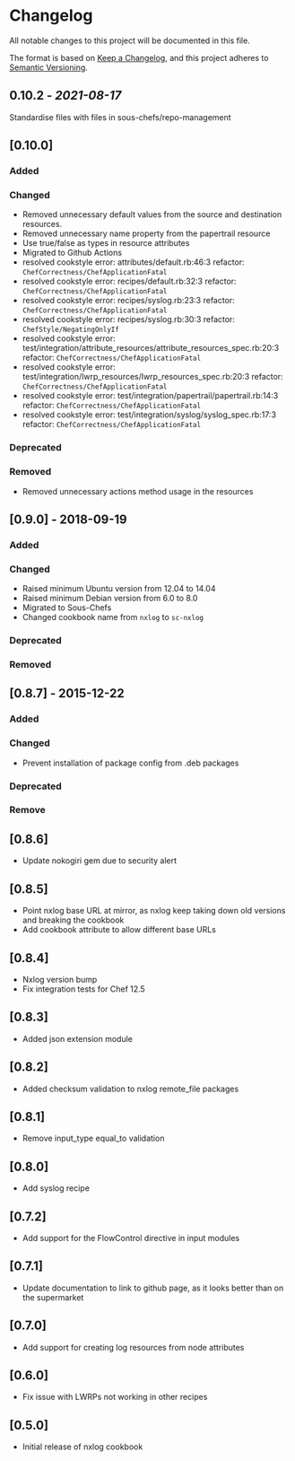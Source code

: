 # Changelog

All notable changes to this project will be documented in this file.

The format is based on [Keep a Changelog](https://keepachangelog.com/en/1.0.0/),
and this project adheres to [Semantic Versioning](https://semver.org/spec/v2.0.0.html).

## 0.10.2 - *2021-08-17*

Standardise files with files in sous-chefs/repo-management


## [0.10.0]

### Added

### Changed

- Removed unnecessary default values from the source and destination resources.
- Removed unnecessary name property from the papertrail resource
- Use true/false as types in resource attributes
- Migrated to Github Actions
- resolved cookstyle error: attributes/default.rb:46:3 refactor: `ChefCorrectness/ChefApplicationFatal`
- resolved cookstyle error: recipes/default.rb:32:3 refactor: `ChefCorrectness/ChefApplicationFatal`
- resolved cookstyle error: recipes/syslog.rb:23:3 refactor: `ChefCorrectness/ChefApplicationFatal`
- resolved cookstyle error: recipes/syslog.rb:30:3 refactor: `ChefStyle/NegatingOnlyIf`
- resolved cookstyle error: test/integration/attribute_resources/attribute_resources_spec.rb:20:3 refactor: `ChefCorrectness/ChefApplicationFatal`
- resolved cookstyle error: test/integration/lwrp_resources/lwrp_resources_spec.rb:20:3 refactor: `ChefCorrectness/ChefApplicationFatal`
- resolved cookstyle error: test/integration/papertrail/papertrail.rb:14:3 refactor: `ChefCorrectness/ChefApplicationFatal`
- resolved cookstyle error: test/integration/syslog/syslog_spec.rb:17:3 refactor: `ChefCorrectness/ChefApplicationFatal`

### Deprecated

### Removed

- Removed unnecessary actions method usage in the resources

## [0.9.0] - 2018-09-19

### Added

### Changed

- Raised minimum Ubuntu version from 12.04 to 14.04
- Raised minimum Debian version from 6.0 to 8.0
- Migrated to Sous-Chefs
- Changed cookbook name from `nxlog` to `sc-nxlog`

### Deprecated

### Removed

## [0.8.7] - 2015-12-22

### Added

### Changed

- Prevent installation of package config from .deb packages

### Deprecated

### Remove

## [0.8.6]

- Update nokogiri gem due to security alert

## [0.8.5]

- Point nxlog base URL at mirror, as nxlog keep taking down old versions and breaking the cookbook
- Add cookbook attribute to allow different base URLs

## [0.8.4]

- Nxlog version bump
- Fix integration tests for Chef 12.5

## [0.8.3]

- Added json extension module

## [0.8.2]

- Added checksum validation to nxlog remote_file packages

## [0.8.1]

- Remove input_type equal_to validation

## [0.8.0]

- Add syslog recipe

## [0.7.2]

- Add support for the FlowControl directive in input modules

## [0.7.1]

- Update documentation to link to github page, as it looks better than on the supermarket

## [0.7.0]

- Add support for creating log resources from node attributes

## [0.6.0]

- Fix issue with LWRPs not working in other recipes

## [0.5.0]

- Initial release of nxlog cookbook
